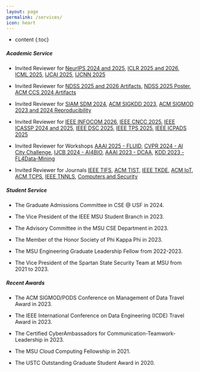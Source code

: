 ```yaml
---
layout: page
permalink: /services/
icon: heart
---
```


* content
{:toc}




##### Academic Service

  - Invited Reviewer for [NeurIPS 2024 and 2025](https://neurips.cc/), [ICLR 2025 and 2026](https://iclr.cc/Conferences/2025), [ICML 2025](https://icml.cc/), [IJCAI 2025](https://2025.ijcai.org/), [IJCNN 2025](https://2025.ijcnn.org/)

  - Invited Reviewer for [NDSS 2025 and 2026 Artifacts](https://www.ndss-symposium.org/ndss2025/submisions/call-for-artifacts/), [NDSS 2025 Poster](https://www.ndss-symposium.org/ndss2025/), [ACM CCS 2024 Artifacts](https://www.sigsac.org/ccs/CCS2024/call-for/call-for-artifacts.html)

  - Invited Reviewer for [SIAM SDM 2024](https://www.siam.org/conferences/cm/conference/sdm24), [ACM SIGKDD 2023](https://kdd.org/kdd2023/), [ACM SIGMOD 2023 and 2024 Reproducibility](https://reproducibility.sigmod.org/)

  - Invited Reviewer for [IEEE INFOCOM 2026](https://infocom2026.ieee-infocom.org/group/81), [IEEE CNCC 2025](https://ccnc2025.ieee-ccnc.org/), [IEEE ICASSP 2024 and 2025](https://2025.ieeeicassp.org/), [IEEE DSC 2025](https://attend.ieee.org/dsc-2025/), [IEEE TPS 2025](https://www.sis.pitt.edu/lersais/conference/tps/2025/steerings/), [IEEE ICPADS 2025](http://ieee-icpads.org.cn/)

  - Invited Reviewer for Workshops [AAAI 2025 - FLUID](https://fluidworkshop.github.io/), [CVPR 2024 - AI City Challenge](https://www.aicitychallenge.org/), [IJCB 2024 - AI4BIO](https://sites.google.com/view/ai4bio2024), [AAAI 2023 - DCAA](https://ncsu-dk-lab.github.io/workshops/dcaa@2023/), [KDD 2023 - FL4Data-Mining](https://fl4data-mining.github.io/)

  - Invited Reviewer for Journals [IEEE TIFS](https://ieeexplore.ieee.org/xpl/RecentIssue.jsp?punumber=10206), [ACM TIST](https://dl.acm.org/journal/tist), [IEEE TKDE](https://ieeexplore.ieee.org/xpl/RecentIssue.jsp?punumber=69), [ACM IoT](https://dl.acm.org/journal/tiot), [ACM TCPS](https://dl.acm.org/journal/tcps), [IEEE TNNLS](https://ieeexplore.ieee.org/xpl/RecentIssue.jsp?punumber=5962385), [Computers and Security](https://www.sciencedirect.com/journal/computers-and-security)

##### Student Service
  
  * The Graduate Admissions Committee in CSE @ USF in 2024.

  * The Vice President of the IEEE MSU Student Branch in 2023.

  * The Advisory Committee in the MSU CSE Department in 2023.

  * The Member of the Honor Society of Phi Kappa Phi in 2023.

  * The MSU Engineering Graduate Leadership Fellow from 2022-2023.

  * The Vice President of the Spartan State Security Team at MSU from 2021 to 2023.

##### Recent Awards

  * The ACM SIGMOD/PODS Conference on Management of Data Travel Award in 2023.

  * The IEEE International Conference on Data Engineering (ICDE) Travel Award in 2023.

  * The Certified CyberAmbassadors for Communication-Teamwork-Leadership in 2023.

  * The MSU Cloud Computing Fellowship in 2021.

  * The USTC Outstanding Graduate Student Award in 2020.


